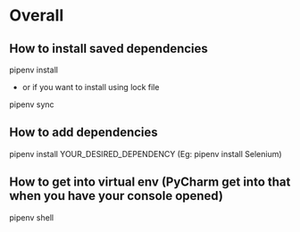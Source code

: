 
# Overall



## How to install saved dependencies

pipenv install

- or if you want to install using lock file

pipenv sync

## How to add dependencies

pipenv install YOUR_DESIRED_DEPENDENCY (Eg: pipenv install Selenium)

## How to get into virtual env (PyCharm get into that when you have your console opened)

pipenv shell